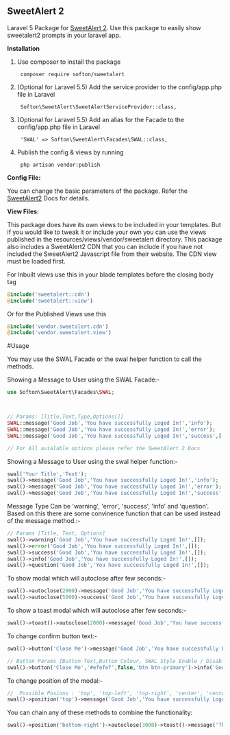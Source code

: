 ## SweetAlert 2
Laravel 5 Package for <a href="https://github.com/sweetalert2/sweetalert2/">SweetAlert 2</a>. Use this package to easily show sweetalert2 prompts in your laravel app.

<strong>Installation</strong>

<ol>
  <li>Use composer to install the package<br>
      <pre><code> composer require softon/sweetalert </code></pre>
  </li>
  <li>(Optional for Laravel 5.5) Add the service provider to the config/app.php file in Laravel<br>
      <pre><code> Softon\SweetAlert\SweetAlertServiceProvider::class, </code></pre>
      
  </li>
  <li>(Optional for Laravel 5.5) Add an alias for the Facade to the config/app.php file in Laravel<br>
      <pre><code> 'SWAL' => Softon\SweetAlert\Facades\SWAL::class, </code></pre>
      
  </li>
  <li>Publish the config & views by running <br>
      <pre><code> php artisan vendor:publish </code></pre>
      
  </li>
</ol>

<strong>Config File:</strong>

You can change the basic parameters of the package. Refer the <a href="https://github.com/sweetalert2/sweetalert2/">SweetAlert2</a> Docs for details.

<strong>View Files:</strong>

This package does have its own views to be included in your templates. But if you would like to tweak it or include your own you can use the views published in the resources/views/vendor/sweetalert directory. This package also includes a SweetAlert2 CDN that you can include if you have not included the SweetAlert2 Javascript file from their website. The CDN view must be loaded first.

For Inbuilt views use this in your blade templates before the closing body tag
```php
@include('sweetalert::cdn')
@include('sweetalert::view')

```

Or for the Published Views use this
```php
@include('vendor.sweetalert.cdn')
@include('vendor.sweetalert.view')
```

#Usage

You may use the SWAL Facade or the swal helper function to call the methods.

Showing a Message to User using the SWAL Facade:-
```php
use Softon\SweetAlert\Facades\SWAL;  



// Params: [Title,Text,Type,Options[]]
SWAL::message('Good Job','You have successfully Loged In!','info');  
SWAL::message('Good Job','You have successfully Loged In!','error');  
SWAL::message('Good Job','You have successfully Loged In!','success',['timer'=>2000]);

// For All avialable options please refer the SweetAlert 2 Docs

 ```

Showing a Message to User using the swal helper function:-
```php
swal('Your Title','Text');
swal()->message('Good Job','You have successfully Loged In!','info');  
swal()->message('Good Job','You have successfully Loged In!','error');  
swal()->message('Good Job','You have successfully Loged In!','success',['timer'=>2000]);
 ```

Message Type Can be 'warning', 'error', 'success', 'info' and 'question'. Based on this there are some convinence function that can be used instead of the message method.:-
```php
// Params [Title, Text, Options]
swal()->warning('Good Job','You have successfully Loged In!',[]);
swal()->error('Good Job','You have successfully Loged In!',[]);
swal()->success('Good Job','You have successfully Loged In!',[]);
swal()->info('Good Job','You have successfully Loged In!',[]);
swal()->question('Good Job','You have successfully Loged In!',[]);
```

To show modal which will autoclose after few seconds:-
```php 
swal()->autoclose(2000)->message('Good Job','You have successfully Loged In!','info'); 
swal()->autoclose(5000)->success('Good Job','You have successfully Loged In!'); 
```

To show a toast modal which will autoclose after few seconds:-
```php 
swal()->toast()->autoclose(2000)->message('Good Job','You have successfully Loged In!','info'); 
```

To change confirm button text:-
```php 
swal()->button('Close Me')->message('Good Job','You have successfully Loged In!','info'); 

// Button Params [Button Text,Button Colour, SWAL Style Enable / Disable, Style Class for Buttons]
swal()->button('Close Me','#efefef',false,'btn btn-primary')->info('Good Job','You have successfully Loged In!'); 
```

To change position of the modal:-
```php 
//  Possible Posions : 'top', 'top-left', 'top-right', 'center', 'center-left', 'center-right', 'bottom', 'bottom-left', or 'bottom-right'
swal()->position('top')->message('Good Job','You have successfully Loged In!','info'); 
```

You can chain any of these methods to combine the functionality:

```php 
swal()->position('bottom-right')->autoclose(3000)->toast()->message('This is A Custom Message');
```
